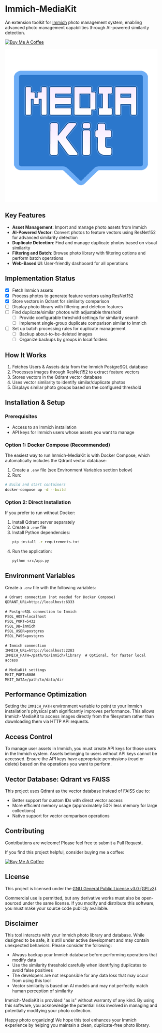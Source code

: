 # Immich-MediaKit

An extension toolkit for [Immich](https://github.com/immich-app/immich) photo management system, enabling advanced photo management capabilities through AI-powered similarity detection.

[![Buy Me A Coffee](https://img.shields.io/badge/Buy%20Me%20A%20Coffee-Support-yellow.svg?style=flat-square&logo=buy-me-a-coffee)](https://buymeacoffee.com/razgrizhsu)

![Immich-MediaKit](src/assets/logo.png)

## Key Features

- **Asset Management**: Import and manage photo assets from Immich
- **AI-Powered Vector**: Convert photos to feature vectors using ResNet152 for advanced similarity detection
- **Duplicate Detection**: Find and manage duplicate photos based on visual similarity
- **Filtering and Batch**: Browse photo library with filtering options and perform batch operations
- **Web-Based UI**: User-friendly dashboard for all operations

## Implementation Status

- [x] Fetch Immich assets
- [x] Process photos to generate feature vectors using ResNet152
- [x] Store vectors in Qdrant for similarity comparison
- [ ] Display photo library with filtering and deletion features
- [ ] Find duplicate/similar photos with adjustable threshold
  - [ ] Provide configurable threshold settings for similarity search
  - [ ] Implement single-group duplicate comparison similar to Immich
- [ ] Set up batch processing rules for duplicate management
  - [ ] Backup about-to-be-deleted images
  - [ ] Organize backups by groups in local folders

## How It Works

1. Fetches Users & Assets data from the Immich PostgreSQL database
2. Processes images through ResNet152 to extract feature vectors
3. Stores vectors in the Qdrant vector database
4. Uses vector similarity to identify similar/duplicate photos  
5. Displays similar photo groups based on the configured threshold

## Installation & Setup

### Prerequisites

- Access to an Immich installation
- API keys for Immich users whose assets you want to manage

### Option 1: Docker Compose (Recommended)

The easiest way to run Immich-MediaKit is with Docker Compose, which automatically includes the Qdrant vector database:

1. Create a `.env` file (see Environment Variables section below)
2. Run:

```bash
# Build and start containers
docker-compose up -d --build
```

### Option 2: Direct Installation

If you prefer to run without Docker:

1. Install Qdrant server separately
2. Create a `.env` file
3. Install Python dependencies:
   ```bash
   pip install -r requirements.txt
   ```
4. Run the application:
   ```bash
   python src/app.py
   ```

## Environment Variables

Create a `.env` file with the following variables:

```
# Qdrant connection (not needed for Docker Compose)
QDRANT_URL=http://localhost:6333

# PostgreSQL connection to Immich
PSQL_HOST=localhost
PSQL_PORT=5432
PSQL_DB=immich
PSQL_USER=postgres
PSQL_PASS=postgres

# Immich connection
IMMICH_URL=http://localhost:2283
IMMICH_PATH=/path/to/immich/library  # Optional, for faster local access

# MediaKit settings
MKIT_PORT=8086
MKIT_DATA=/path/to/data/dir
```

## Performance Optimization

Setting the `IMMICH_PATH` environment variable to point to your Immich installation's physical path significantly improves performance. This allows Immich-MediaKit to access images directly from the filesystem rather than downloading them via HTTP API requests.

## Access Control

To manage user assets in Immich, you must create API keys for those users in the Immich system. Assets belonging to users without API keys cannot be accessed. Ensure the API keys have appropriate permissions (read or delete) based on the operations you want to perform.

## Vector Database: Qdrant vs FAISS

This project uses Qdrant as the vector database instead of FAISS due to:
- Better support for custom IDs with direct vector access
- More efficient memory usage (approximately 50% less memory for large collections)
- Native support for vector comparison operations

## Contributing

Contributions are welcome! Please feel free to submit a Pull Request.

If you find this project helpful, consider buying me a coffee:

[![Buy Me A Coffee](https://www.buymeacoffee.com/assets/img/custom_images/orange_img.png)](https://buymeacoffee.com/razgrizhsu)

## License

This project is licensed under the [GNU General Public License v3.0 (GPLv3)](https://www.gnu.org/licenses/gpl-3.0.en.html).

Commercial use is permitted, but any derivative works must also be open-sourced under the same license. If you modify and distribute this software, you must make your source code publicly available.

## Disclaimer

This tool interacts with your Immich photo library and database. While designed to be safe, it is still under active development and may contain unexpected behaviors. Please consider the following:

- Always backup your Immich database before performing operations that modify data
- Use the similarity threshold carefully when identifying duplicates to avoid false positives
- The developers are not responsible for any data loss that may occur from using this tool
- Vector similarity is based on AI models and may not perfectly match human perception of similarity

Immich-MediaKit is provided "as is" without warranty of any kind. By using this software, you acknowledge the potential risks involved in managing and potentially modifying your photo collection.

Happy photo organizing! We hope this tool enhances your Immich experience by helping you maintain a clean, duplicate-free photo library.
